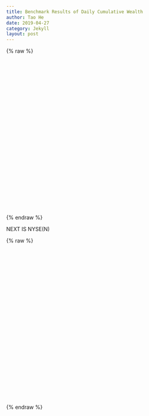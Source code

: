 ```yaml
---
title: Benchmark Results of Daily Cumulative Wealth
author: Tao He
date: 2019-04-27
category: Jekyll
layout: post
---
```


{% raw %}
<div id="main" style="width: 770px;height:400px;"></div>

<script type="text/javascript">
  // 在这里编写你的 ECharts 图表代码
  // 例如：
  var ROOT_PATH = 'https://ai4finol.github.io';
  var chartDom = document.getElementById('main');
  var myChart = echarts.init(chartDom);
  var option;

  $.get(
    ROOT_PATH + '/assets/dcw.json',
    function (_rawData) {
      run(_rawData);
    }
  );

  function run(_rawData) {
    var strategies = [
       'Market', 'Best', 'UCRP', 'BCRP',
       'UP', 'EG', 'SCRP', 'PPT', 
       'ANTI1', 'ANTI2', 'PAMR', 'CWMR-Var', 'CWMR-Stdev', 'OLMAR-S', 'OLMAR-E', 'RMR', 'RPRT'
    ];

    var dataset = strategies.map(function (strategy) {
      return {
        id: 'dataset_of_' + strategy,
        fromDatasetId: 'dataset_raw',
        transform: {
          type: 'filter',
          config: {
            and: [
              { dimension: 'Strategy', '=': strategy }
            ]
          }
        }
      };
    });

    dataset.unshift({
      id: 'dataset_raw',
      source: _rawData
    });
    
    var series = strategies.map(function (strategy) {
      return {
        name: strategy,
        type: 'line',
        datasetId: 'dataset_of_' + strategy,
        showSymbol: false,
        encode: {
          x: 'Time',
          y: 'DCW',
          itemName: 'Time',
          tooltip: ['DCW']
        }
      };
    });

    option = {
      title: {
        text: 'NYSE(O)',
        left: 'center',
        top: '6%',
      },
      dataset: dataset,
      tooltip: {
        trigger: 'axis'
      },
      toolbox: {
        show: true,
        feature: {
          dataZoom: {},
          dataView: { readOnly: true },
          restore: {},
          saveAsImage: {}
        },
        top: '6%',
      },
      legend: {
        type: 'scroll',
        data: strategies
      },
      grid: {
        left: '3%',
        right: '4%',
        bottom: '3%',
        containLabel: true
      },
      xAxis: {
        type: 'category',
        axisLabel: {
          interval: 50 // 每50个显示一个标签
        }
      },
      yAxis: {
        name: 'DCW',
        min: 0.6,  // 设置最小值
      },
      series: series
    };
    myChart.setOption(option);
  }
  option && myChart.setOption(option);
</script>
{% endraw %}

NEXT IS NYSE(N)

{% raw %}
<div id="main2" style="width: 770px;height:400px;"></div>

<script type="text/javascript">
  var ROOT_PATH = 'https://ai4finol.github.io';
  var chartDom2 = document.getElementById('main2');
  var myChart2 = echarts.init(chartDom2);
  var option2;

  $.get(
    ROOT_PATH + '/assets/dcw.json',
    function (_rawData) {
      run2(_rawData);
    }
  );

  function run2(_rawData) {
    var strategies = [
       'Market', 'Best', 'UCRP', 'BCRP',
       'UP', 'EG', 'SCRP', 'PPT', 
       'ANTI1', 'ANTI2', 'PAMR', 'CWMR-Var', 'CWMR-Stdev', 'OLMAR-S', 'OLMAR-E', 'RMR', 'RPRT'
    ];

    var dataset2 = strategies.map(function (strategy) {
      return {
        id: 'dataset_of_' + strategy,
        fromDatasetId: 'dataset_raw',
        transform: {
          type: 'filter',
          config: {
            and: [{ dimension: 'Strategy', '=': strategy }]
          }
        }
      };
    });

    dataset2.unshift({
      id: 'dataset_raw',
      source: _rawData
    });

    var series2 = strategies.map(function (strategy) {
      return {
        name: strategy,
        type: 'line',
        datasetId: 'dataset_of_' + strategy,
        showSymbol: false,
        encode: {
          x: 'Time',
          y: 'DCW',
          itemName: 'Time',
          tooltip: ['DCW']
        }
      };
    });

    option2 = {
      title: {
        text: 'NYSE(N)',
        left: 'center',
        top: '6%'
      },
      dataset: dataset2,
      tooltip: {
        trigger: 'axis'
      },
      toolbox: {
        show: true,
        feature: {
          dataZoom: {},
          dataView: { readOnly: true },
          restore: {},
          saveAsImage: {}
        },
        top: '6%'
      },
      legend: {
        type: 'scroll',
        data: strategies
      },
      grid: {
        left: '3%',
        right: '4%',
        bottom: '3%',
        containLabel: true
      },
      xAxis: {
        type: 'category',
        axisLabel: {
          interval: 50 // Display every 50th label
        }
      },
      yAxis: {
        name: 'DCW',
        min: 0.6  // Set the minimum value
      },
      series: series2
    };
    myChart2.setOption(option2);
  }
  option2 && myChart2.setOption(option2);
</script>
{% endraw %}

